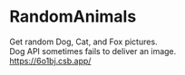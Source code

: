 # RandomAnimals

Get random Dog, Cat, and Fox pictures.\
Dog API sometimes fails to deliver an image.\
https://6o1bj.csb.app/
